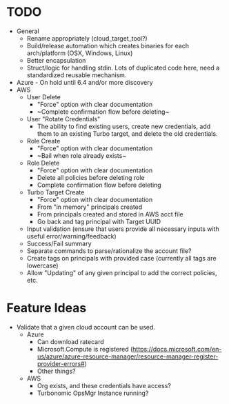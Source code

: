 # TODO
* General
  * Rename appropriately (cloud_target_tool?)
  * Build/release automation which creates binaries for each arch/platform (OSX, Windows, Linux)
  * Better encapsulation
  * Struct/logic for handling stdin. Lots of duplicated code here, need a standardized reusable mechanism.
* Azure - On hold until 6.4 and/or more discovery
* AWS
  * User Delete
    * "Force" option with clear documentation
    * ~Complete confirmation flow before deleting~
  * User "Rotate Credentials"
    * The ability to find existing users, create new credentials, add them to an existing Turbo target, and delete the old credentials.
  * Role Create
    * "Force" option with clear documentation
    * ~Bail when role already exists~
  * Role Delete
    * "Force" option with clear documentation
    * Delete all policies before deleting role
    * Complete confirmation flow before deleting
  * Turbo Target Create
    * "Force" option with clear documentation
    * From "in memory" principals created
    * From principals created and stored in AWS acct file
    * Go back and tag principal with Target UUID
  * Input validation (ensure that users provide all necessary inputs with useful error/warning/feedback)
  * Success/Fail summary
  * Separate commands to parse/rationalize the account file?
  * Create tags on principals with provided case (currently all tags are lowercase)
  * Allow "Updating" of any given principal to add the correct policies, etc.


# Feature Ideas

* Validate that a given cloud account can be used.
  * Azure
    * Can download ratecard
    * Microsoft.Compute is registered (https://docs.microsoft.com/en-us/azure/azure-resource-manager/resource-manager-register-provider-errors#)
    * Other things?
  * AWS
    * Org exists, and these credentials have access?
    * Turbonomic OpsMgr Instance running?
